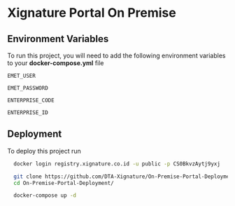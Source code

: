 # Xignature Portal On Premise

## Environment Variables

To run this project, you will need to add the following environment variables to your **docker-compose.yml** file

`EMET_USER`

`EMET_PASSWORD`

`ENTERPRISE_CODE`

`ENTERPRISE_ID`

## Deployment

To deploy this project run

```bash
  docker login registry.xignature.co.id -u public -p CS0BkvzAytj9yxj
```

```bash
  git clone https://github.com/DTA-Xignature/On-Premise-Portal-Deployment.git
  cd On-Premise-Portal-Deployment/
```

```bash
  docker-compose up -d
```
